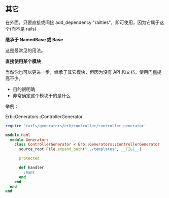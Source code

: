 ## 其它

在外面，只要直接或间接 add_dependency "railties"，即可使用，因为它属于这个(而不是 rails)

**继承于 NamedBase 或 Base**

这是最常见的用法。

**直接使用某个模块**

当然你也可以更进一步，继承于其它模块，但因为没有 API 和文档，使用门槛提高不少。

- 目的很明确
- 非常确定这个模块干的是什么

举例：

Erb::Generators::ControllerGenerator

```ruby
require 'rails/generators/erb/controller/controller_generator'

module Haml
  module Generators
    class ControllerGenerator < Erb::Generators::ControllerGenerator
      source_root File.expand_path("../templates", __FILE__)

      protected

      def handler
        :haml
      end
    end
  end
end
```
